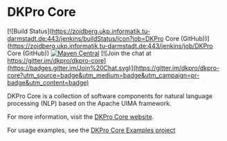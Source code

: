 # DKPro Core

[![Build Status](https://zoidberg.ukp.informatik.tu-darmstadt.de:443/jenkins/buildStatus/icon?job=DKPro Core (GitHub))](https://zoidberg.ukp.informatik.tu-darmstadt.de:443/jenkins/job/DKPro Core (GitHub))
[![Maven Central](https://maven-badges.herokuapp.com/maven-central/de.tudarmstadt.ukp.dkpro.core/de.tudarmstadt.ukp.dkpro.core/badge.svg?style=plastic)](https://maven-badges.herokuapp.com/maven-central/de.tudarmstadt.ukp.dkpro.core/de.tudarmstadt.ukp.dkpro.core)
[![Join the chat at https://gitter.im/dkpro/dkpro-core](https://badges.gitter.im/Join%20Chat.svg)](https://gitter.im/dkpro/dkpro-core?utm_source=badge&utm_medium=badge&utm_campaign=pr-badge&utm_content=badge)

DKPro Core is a collection of software components for natural language processing (NLP) based on the
Apache UIMA framework.

For more information, visit the [DKPro Core website](https://dkpro.github.io/dkpro-core).

For usage examples, see the [DKPro Core Examples project](https://github.com/dkpro/dkpro-core-examples)
